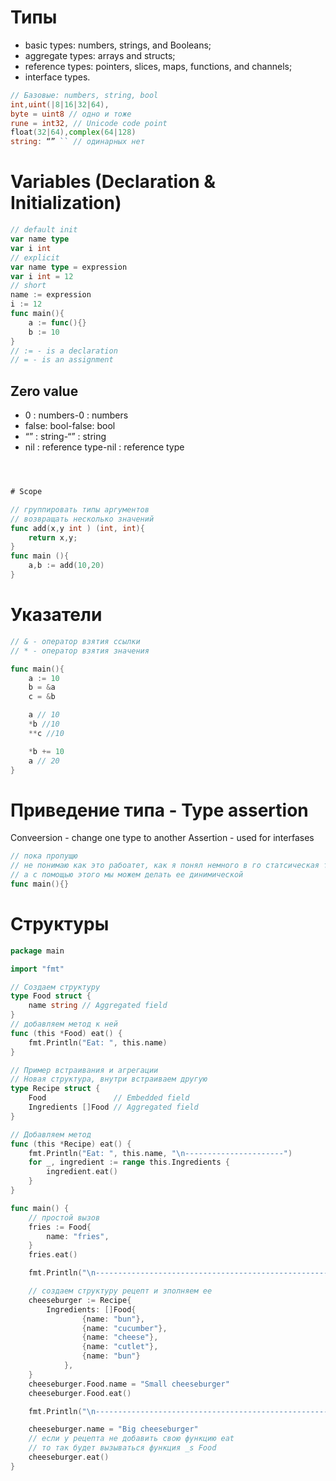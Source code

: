 
# Типы

- basic types: numbers, strings, and Booleans;
- aggregate types: arrays and structs;
- reference types: pointers, slices, maps, functions, and channels;
- interface types.


```go
// Базовые: numbers, string, bool
int,uint(|8|16|32|64),
byte = uint8 // одно и тоже
rune = int32, // Unicode code point
float(32|64),complex(64|128)
string: “” `` // одинарных нет
```

# Variables (Declaration & Initialization)

```go
// default init
var name type
var i int
// explicit
var name type = expression
var i int = 12
// short
name := expression
i := 12
func main(){
    a := func(){}
    b := 10
}
// := - is a declaration
// = - is an assignment
```

## Zero value

- 0 : numbers-0 : numbers
- false: bool-false: bool
- “” : string-“” : string
- nil : reference type-nil : reference type



```go



# Scope

// группировать типы аргументов
// возвращать несколько значений
func add(x,y int ) (int, int){
    return x,y;
}
func main (){
    a,b := add(10,20)
}

```

# Указатели

```go
// & - оператор взятия ссылки
// * - оператор взятия значения

func main(){
    a := 10
    b = &a
    c = &b

    a // 10
    *b //10
    **c //10

    *b += 10
    a // 20
}

```

# Приведение типа - Type assertion

Conveersion - change one type to another
Assertion - used for interfases

```go
// пока пропущю
// не понимаю как это рабоатет, как я понял немного в го статсическая типизация
// а с помощью этого мы можем делать ее динимической
func main(){}

```

# Структуры

```go
package main

import "fmt"

// Создаем структуру
type Food struct {
	name string // Aggregated field
}
// добавляем метод к ней
func (this *Food) eat() {
	fmt.Println("Eat: ", this.name)
}

// Пример встраивания и агрегации
// Новая структура, внутри встраиваем другую
type Recipe struct {
	Food               // Embedded field
	Ingredients []Food // Aggregated field
}

// Добавляем метод
func (this *Recipe) eat() {
	fmt.Println("Eat: ", this.name, "\n----------------------")
	for _, ingredient := range this.Ingredients {
		ingredient.eat()
	}
}

func main() {
    // простой вызов
    fries := Food{
		name: "fries",
	}
	fries.eat()

	fmt.Println("\n------------------------------------------------------------------\n")

    // создаем структуру рецепт и зполняем ее
	cheeseburger := Recipe{
		Ingredients: []Food{
                {name: "bun"},
                {name: "cucumber"},
                {name: "cheese"},
                {name: "cutlet"},
                {name: "bun"}
            },
	}
	cheeseburger.Food.name = "Small cheeseburger"
	cheeseburger.Food.eat()

	fmt.Println("\n------------------------------------------------------------------\n")

    cheeseburger.name = "Big cheeseburger"
    // если у рецепта не добавить свою функцию eat
    // то так будет вызываться функция _s Food
	cheeseburger.eat()
}

```
